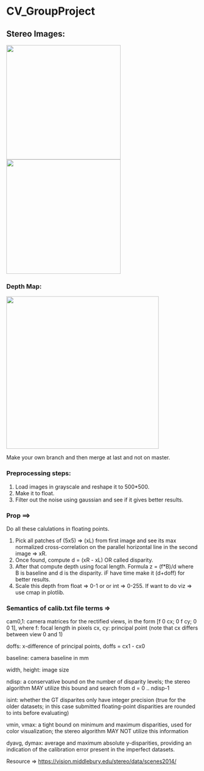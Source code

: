 # CV_GroupProject
## Stereo Images: 
<img src = "https://user-images.githubusercontent.com/26826339/190955153-2f683d21-5f59-45ca-a751-5a31bbbf8530.png" width = "300" height = "300"/> <img src = "https://user-images.githubusercontent.com/26826339/190955172-830278e7-f22c-428c-9b20-58a082964034.png" width = "300" height = "300"/>
<br>
### Depth Map: 
<img src = "https://user-images.githubusercontent.com/26826339/190955068-4e75b18a-5adf-4f70-8492-a834bff36607.png" width = "400" height = "400"/>

Make your own branch and then merge at last and not on master.

### Preprocessing steps:
1) Load images in grayscale and reshape it to 500*500.
2) Make it to float.
3) Filter out the noise using gaussian and see if it gives better results.

### Prop ==>
Do all these calulations in floating points. 
1) Pick all patches of (5x5) => (xL) from first image and see its max normalized cross-correlation on the parallel horizontal line in the second image => xR.
2) Once found, compute d = (xR - xL) OR called disparity.
3) After that compute depth using focal length. Formula z = (f*B)/d  where B is baseline and d is the disparity. iF have time make it (d+doff) for better results.
4) Scale this depth from float => 0-1 or or int => 0-255. If want to do viz => use cmap in plotlib.


### Semantics of calib.txt file terms => 

cam0,1:        camera matrices for the rectified views, in the form [f 0 cx; 0 f cy; 0 0 1], where
  f:           focal length in pixels
  cx, cy:      principal point  (note that cx differs between view 0 and 1)

doffs:         x-difference of principal points, doffs = cx1 - cx0

baseline:      camera baseline in mm

width, height: image size

ndisp:         a conservative bound on the number of disparity levels;
               the stereo algorithm MAY utilize this bound and search from d = 0 .. ndisp-1

isint:         whether the GT disparites only have integer precision (true for the older datasets;
               in this case submitted floating-point disparities are rounded to ints before evaluating)

vmin, vmax:    a tight bound on minimum and maximum disparities, used for color visualization;
               the stereo algorithm MAY NOT utilize this information

dyavg, dymax:  average and maximum absolute y-disparities, providing an indication of
               the calibration error present in the imperfect datasets.
               
               
Resource => https://vision.middlebury.edu/stereo/data/scenes2014/
